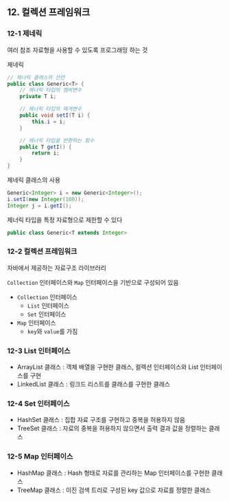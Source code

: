 ## 12. 컬렉션 프레임워크
### 12-1 제네릭
여러 참조 자료형을 사용할 수 있도록 프로그래밍 하는 것

제네릭

```java
// 제너릭 클래스의 선언
public class Generic<T> {
	// 제너릭 타입의 멤버변수
	private T i;

	// 제너릭 타입의 매개변수
	public void setI(T i) {
		this.i = i;
	}

	// 제너릭 타입을 반환하는 함수
	public T getI() {
		return i;
	}
}
```

제네릭 클래스의 사용

```java
Generic<Integer> i = new Generic<Integer>();
i.setI(new Integer(100));
Integer j = i.getI();
```

제너릭 타입을 특정 자료형으로 제한할 수 있다
```java
public class Generic<T extends Integer>
```

### 12-2 컬렉션 프레임워크

자바에서 제공하는 자료구조 라이브러리

`Collection` 인터페이스와 `Map` 인터페이스을 기반으로 구성되어 있음

- `Collection` 인터페이스
	- `List` 인터페이스
	- `Set` 인터페이스
- `Map` 인터페이스
	- `key`와 `value`를 가짐

### 12-3 List 인터페이스
- ArrayList 클래스 : 객체 배열을 구현한 클래스, 컬렉션 인터페이스와 List 인터페이스를 구현
- LinkedList 클래스 : 링크드 리스트를 클래스를 구현한 클래스

### 12-4 Set 인터페이스
- HashSet 클래스 : 집합 자료 구조를 구현하고 중복을 허용하지 않음
- TreeSet 클래스 : 자료의 중복을 허용하지 않으면서 출력 결과 값을 정렬하는 클래스

### 12-5 Map 인터페이스
- HashMap 클래스 : Hash 형태로 자료를 관리하는 Map 인터페이스를 구현한 클래스
- TreeMap 클래스 : 이진 검색 트리로 구성된 key 값으로 자료를 정렬한 클래스